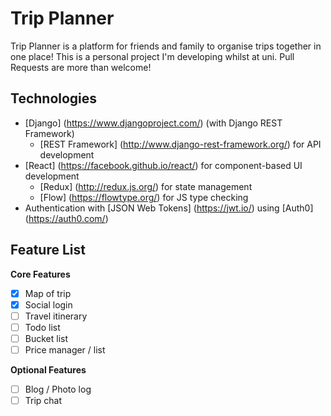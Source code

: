 Trip Planner
============

Trip Planner is a platform for friends and family to organise trips together in one place! This is a personal project I'm developing whilst at uni. Pull Requests are more than welcome!

Technologies
------------
- [Django] (https://www.djangoproject.com/) (with Django REST Framework) 
  - [REST Framework] (http://www.django-rest-framework.org/) for API development
- [React] (https://facebook.github.io/react/) for component-based UI development
  - [Redux] (http://redux.js.org/) for state management
  - [Flow] (https://flowtype.org/) for JS type checking
- Authentication with [JSON Web Tokens] (https://jwt.io/) using [Auth0] (https://auth0.com/)  

Feature List
------------
**Core Features**
- [x] Map of trip  
- [x] Social login  
- [ ] Travel itinerary  
- [ ] Todo list  
- [ ] Bucket list  
- [ ] Price manager / list  

**Optional Features**
- [ ] Blog / Photo log  
- [ ] Trip chat  
